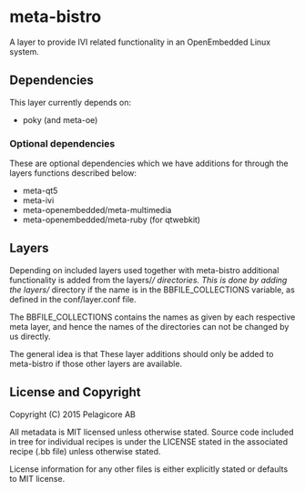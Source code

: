 # meta-bistro # 

A layer to provide IVI related functionality in an OpenEmbedded Linux system.

## Dependencies ##

This layer currently depends on: 
* poky (and meta-oe)

### Optional dependencies

These are optional dependencies which we have additions for through the layers 
functions described below:
* meta-qt5
* meta-ivi
* meta-openembedded/meta-multimedia
* meta-openembedded/meta-ruby (for qtwebkit)

## Layers ## 

Depending on included layers used together with meta-bistro additional 
functionality is added from the layers/*/ directories. This is done by adding 
the layers/* directory if the name is in the BBFILE_COLLECTIONS variable, as
defined in the conf/layer.conf file. 

The BBFILE_COLLECTIONS contains the names as given by each respective meta
layer, and hence the names of the directories can not be changed by us directly.

The general idea is that These layer additions should only be added to
meta-bistro if those other layers are available.

## License and Copyright ##

Copyright (C) 2015 Pelagicore AB

All metadata is MIT licensed unless otherwise stated. Source code included
in tree for individual recipes is under the LICENSE stated in the associated
recipe (.bb file) unless otherwise stated.

License information for any other files is either explicitly stated 
or defaults to MIT license.
